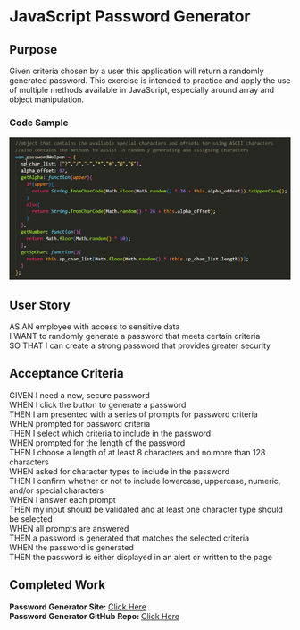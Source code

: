 # JavaScript Password Generator

## Purpose
Given criteria chosen by a user this application will return a randomly generated password. This exercise is intended to practice and apply the use of multiple methods available in JavaScript, especially around array and object manipulation.

### Code Sample
![Code Snippet of the passwordHelper object](/assets/images/code-snippet.jpg)

## User Story
AS AN employee with access to sensitive data<br>
I WANT to randomly generate a password that meets certain criteria<br>
SO THAT I can create a strong password that provides greater security<br>

## Acceptance Criteria
GIVEN I need a new, secure password<br>
WHEN I click the button to generate a password<br>
THEN I am presented with a series of prompts for password criteria<br>
WHEN prompted for password criteria<br>
THEN I select which criteria to include in the password<br>
WHEN prompted for the length of the password<br>
THEN I choose a length of at least 8 characters and no more than 128 characters<br>
WHEN asked for character types to include in the password<br>
THEN I confirm whether or not to include lowercase, uppercase, numeric, and/or special characters<br>
WHEN I answer each prompt<br>
THEN my input should be validated and at least one character type should be selected<br>
WHEN all prompts are answered<br>
THEN a password is generated that matches the selected criteria<br>
WHEN the password is generated<br>
THEN the password is either displayed in an alert or written to the page<br>

## Completed Work
<strong>Password Generator Site: </strong><a href="https://gatorhatur.github.io/js-password-generator/">Click Here</a><br>
<strong>Password Generator GitHub Repo: </strong><a href="https://github.com/gatorhatur/js-password-generator">Click Here</a>
